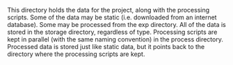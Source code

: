 This directory holds the data for the project, along with the processing scripts.
Some of the data may be static (i.e. downloaded from an internet database).
Some may be processed from the exp directory.
All of the data is stored in the storage directory, regardless of type.
Processing scripts are kept in parallel (with the same naming convention) in the process directory.
Processed data is stored just like static data, but it points back to the directory where the processing scripts are kept.
